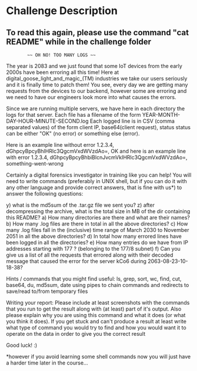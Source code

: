 # Challenge Description 
## To read this again, please use the command "cat README" while in the challenge folder

            ~~ OH NO! TOO MANY LOGS ~~

The year is 2083 and we just found that some IoT devices from the 
early 2000s have been erroring all this time!
Here at digital_goose_light_and_magic_(TM) industries we take our 
users seriously and it is finally time to patch them! 
You see, every day we are getting many requests from the devices
to our backend, however some are erroring and we need to have 
our engineers look more into what causes the errors.

Since we are running multiple servers, we have here in each directory
the logs for that server. Each file has a filename of the form
YEAR-MONTH-DAY-HOUR-MINUTE-SECOND.log
Each logged line is in CSV (comma separated values) of the form
client IP, base64(client request), status
status can be either "OK" (no error) or something else (error).

Here is an example line without error
1.2.3.4, dGhpcyBpcyBhIHRlc3QgcmVxdWVzdAo=, OK
and here is an example line with error
1.2.3.4, dGhpcyBpcyBhbiBlcnJvcmVkIHRlc3QgcmVxdWVzdAo=, something-went-wrong

Certainly a digital forensics investigator in training like you can
help! You will need to write commands (preferably in UNIX shell, but
if you can do it with any other language and provide correct answers,
that is fine with us*) to answer the following questions:

y) what is the md5sum of the .tar.gz file we sent you?
z) after decompressing the archive, what is the total size in MB of the dir containing this README?
a) How many directories are there and what are their names?
b) How many .log files are there in total in all the above directories?
c) How many .log files fall in the (inclusive) time range of March 2030 to November 2051 in all the above directories?
d) In total how many errored lines have been logged in all the directories?
e) How many entries do we have from IP addresses starting with 177 ? (belonging to the 177/8 subnet)
f) Can you give us a list of all the requests that errored along with their decoded message that caused the error for the server
   kCo6 during 2063-08-23-10-18-38?

Hints / commands that you might find useful:
 ls, grep, sort, wc, find, cut, base64, du, md5sum, date
 using pipes to chain commands and redirects to save/read to/from temporary files

Writing your report:
Please include at least screenshots with the commands that you run to get the result along with (at least) part of it's output.
Also please explain why you are using this command and what it does (or what you think it does).
If you get stuck and can't produce a result at least write what type of command you would try to find and
how you would want it to operate on the data in order to give you the correct result

Good luck! :)

*however if you avoid learning some shell commands now you will just have a harder time later in the course...
